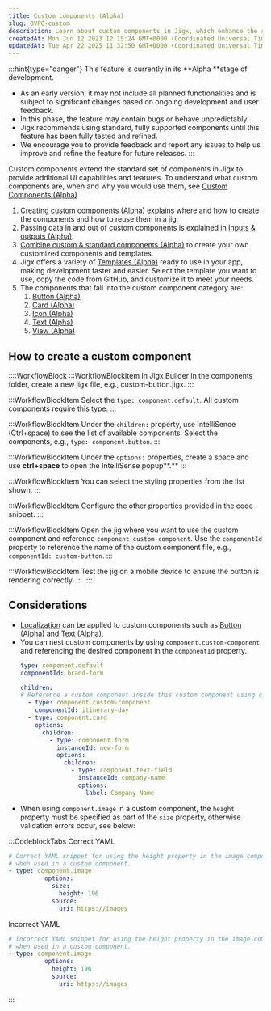 ```yaml
---
title: Custom components (Alpha)
slug: OVPG-custom
description: Learn about custom components in Jigx, which enhance the standard UI capabilities. Discover why and when to use custom components, and get a step-by-step guide on creating and reusing them in Jig. Explore the list of specific custom components like Button
createdAt: Mon Jun 12 2023 12:15:24 GMT+0000 (Coordinated Universal Time)
updatedAt: Tue Apr 22 2025 11:32:50 GMT+0000 (Coordinated Universal Time)
---
```


:::hint{type="danger"}
This feature is currently in its **Alpha **stage of development.

- As an early version, it may not include all planned functionalities and is subject to significant changes based on ongoing development and user feedback.
- In this phase, the feature may contain bugs or behave unpredictably.
- Jigx recommends using standard, fully supported components until this feature has been fully tested and refined.
- We encourage you to provide feedback and report any issues to help us improve and refine the feature for future releases.
:::

Custom components extend the standard set of components in Jigx to provide additional UI capabilities and features. To understand what custom components are, when and why you would use them, see [Custom Components (Alpha)]().

1. [Creating custom components (Alpha)]() explains where and how to create the components and how to reuse them in a jig.
2. Passing data in and out of custom components is explained in [Inputs & outputs (Alpha)]().&#x20;
3. [Combine custom & standard components (Alpha)](<./Custom components _Alpha_/Combine custom _ standard components _Alpha_.md>) to create your own customized components and templates.
4. Jigx offers a variety of [Templates (Alpha)](<./Custom components _Alpha_/Templates _Alpha_.md>) ready to use in your app, making development faster and easier. Select the template you want to use, copy the code from GitHub, and customize it to meet your needs.
5. The components that fall into the custom component category are:
   1. [Button (Alpha)](<./Custom components _Alpha_/Button _Alpha_.md>)
   2. [Card (Alpha)](<./Custom components _Alpha_/Card _Alpha_.md>)
   3. [Icon (Alpha)](<./Custom components _Alpha_/Icon _Alpha_.md>)
   4. [Text (Alpha)](<./Custom components _Alpha_/Text _Alpha_.md>)
   5. [View (Alpha)](<./Custom components _Alpha_/View _Alpha_.md>)

## How to create a custom component

::::WorkflowBlock
:::WorkflowBlockItem
In Jigx Builder in the components folder, create a new jigx file, e.g., custom-button.jigx.
:::

:::WorkflowBlockItem
Select the `type: component.default`. All custom components require this type.
:::

:::WorkflowBlockItem
Under the `children:` property, use IntelliSence (Ctrl+space) to see the list of available components. Select the components, e.g., `type: component.button`.
:::

:::WorkflowBlockItem
Under the `options:` properties, create a space and use **ctrl+space** to open the IntelliSense popup**.**
:::

:::WorkflowBlockItem
You can select the styling properties from the list shown.
:::

:::WorkflowBlockItem
Configure the other properties provided in the code snippet.
:::

:::WorkflowBlockItem
Open the jig where you want to use the custom component and reference `component.custom-component`. Use the `componentId` property to reference the name of the custom component file, e.g., `componentId: custom-button`.
:::

:::WorkflowBlockItem
Test the jig on a mobile device to ensure the button is rendering correctly.
:::
::::

## Considerations

- [Localization]() can be applied to custom components such as [Button (Alpha)](<./Custom components _Alpha_/Button _Alpha_.md>) and [Text (Alpha)](<./Custom components _Alpha_/Text _Alpha_.md>). &#x20;
- You can nest custom components by using `component.custom-component` and referencing the desired component in the `componentId` property.
  ```yaml
  type: component.default
  componentId: brand-form

  children:
  # Reference a custom component inside this custom component using componentId.
    - type: component.custom-component
      componentId: itinerary-day
    - type: component.card
      options:    
        children:
          - type: component.form
            instanceId: new-form
            options:
              children:
                - type: component.text-field
                  instanceId: company-name
                  options:
                    label: Company Name            
  ```
- When using `component.image` in a custom component, the `height` property must be specified as part of the `size` property, otherwise validation errors occur, see below:

:::CodeblockTabs
Correct YAML

```yaml
# Correct YAML snippet for using the height property in the image component,
# when used in a custom component.
- type: component.image
          options:
            size: 
              height: 196
            source:
              uri: https://images
```

Incorrect YAML

```yaml
# Incorrect YAML snippet for using the height property in the image component,
# when used in a custom component.
- type: component.image
          options:
            height: 196
            source:
              uri: https://images     
```
:::

